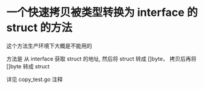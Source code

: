 # 一个快速拷贝被类型转换为 interface 的 struct 的方法

这个方法生产环境下大概是不能用的

方法是 从 interface 获取 struct 的地址, 然后将 struct 转成 []byte， 拷贝后再将 []byte 转成 struct

详见 copy_test.go 注释